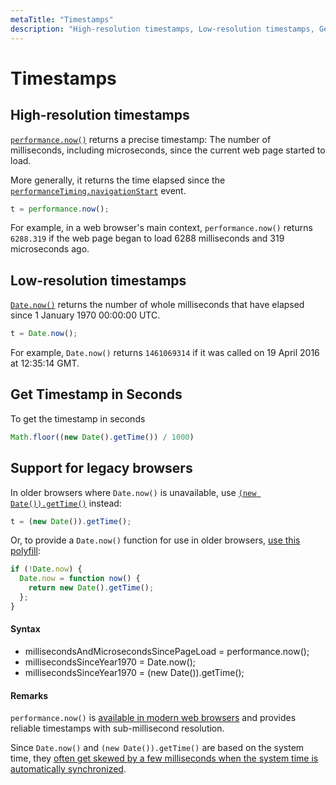 ```yaml
---
metaTitle: "Timestamps"
description: "High-resolution timestamps, Low-resolution timestamps, Get Timestamp in Seconds, Support for legacy browsers"
---
```


# Timestamps



## High-resolution timestamps


[`performance.now()`](https://developer.mozilla.org/en-US/docs/Web/API/Performance/now) returns a precise timestamp: The number of milliseconds, including microseconds, since the current web page started to load.

More generally, it returns the time elapsed since the [`performanceTiming.navigationStart`](https://developer.mozilla.org/en-US/docs/Web/API/PerformanceTiming/navigationStart) event.

```js
t = performance.now();

```

For example, in a web browser's main context, `performance.now()` returns `6288.319` if the web page began to load 6288 milliseconds and 319 microseconds ago.



## Low-resolution timestamps


[`Date.now()`](https://developer.mozilla.org/en-US/docs/Web/JavaScript/Reference/Global_Objects/Date/now) returns the number of whole milliseconds that have elapsed since 1 January 1970 00:00:00 UTC.

```js
t = Date.now();

```

For example, `Date.now()` returns `1461069314` if it was called on 19 April 2016 at 12:35:14 GMT.



## Get Timestamp in Seconds


To get the timestamp in seconds

```js
Math.floor((new Date().getTime()) / 1000)

```



## Support for legacy browsers


In older browsers where `Date.now()` is unavailable, use [`(new Date()).getTime()`](https://developer.mozilla.org/en-US/docs/Web/JavaScript/Reference/Global_Objects/Date/getTime) instead:

```js
t = (new Date()).getTime();

```

Or, to provide a `Date.now()` function for use in older browsers, [use this polyfill](https://developer.mozilla.org/en-US/docs/Web/JavaScript/Reference/Global_Objects/Date/now#Polyfill):

```js
if (!Date.now) {
  Date.now = function now() {
    return new Date().getTime();
  };
}

```



#### Syntax


- millisecondsAndMicrosecondsSincePageLoad = performance.now();
- millisecondsSinceYear1970 = Date.now();
- millisecondsSinceYear1970 = (new Date()).getTime();



#### Remarks


`performance.now()` is [available in modern web browsers](http://caniuse.com/#feat=high-resolution-time) and provides reliable timestamps with sub-millisecond resolution.

Since `Date.now()` and `(new Date()).getTime()` are based on the system time, they [often get skewed by a few milliseconds when the system time is automatically synchronized](http://gent.ilcore.com/2012/06/better-timer-for-javascript.html).

